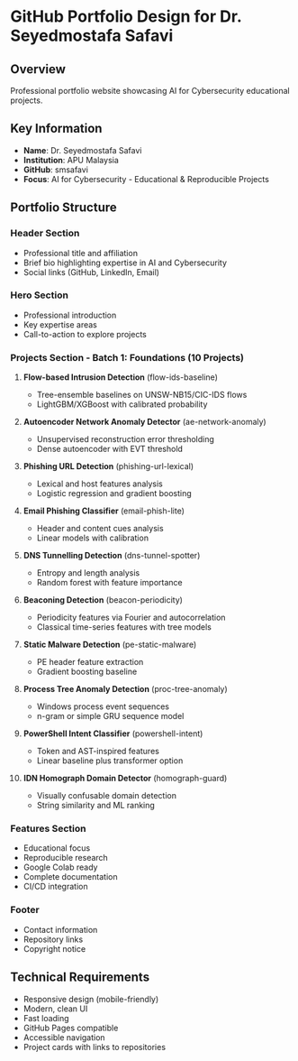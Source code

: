 # GitHub Portfolio Design for Dr. Seyedmostafa Safavi

## Overview
Professional portfolio website showcasing AI for Cybersecurity educational projects.

## Key Information
- **Name**: Dr. Seyedmostafa Safavi
- **Institution**: APU Malaysia
- **GitHub**: smsafavi
- **Focus**: AI for Cybersecurity - Educational & Reproducible Projects

## Portfolio Structure

### Header Section
- Professional title and affiliation
- Brief bio highlighting expertise in AI and Cybersecurity
- Social links (GitHub, LinkedIn, Email)

### Hero Section
- Professional introduction
- Key expertise areas
- Call-to-action to explore projects

### Projects Section - Batch 1: Foundations (10 Projects)

1. **Flow-based Intrusion Detection** (flow-ids-baseline)
   - Tree-ensemble baselines on UNSW-NB15/CIC-IDS flows
   - LightGBM/XGBoost with calibrated probability

2. **Autoencoder Network Anomaly Detector** (ae-network-anomaly)
   - Unsupervised reconstruction error thresholding
   - Dense autoencoder with EVT threshold

3. **Phishing URL Detection** (phishing-url-lexical)
   - Lexical and host features analysis
   - Logistic regression and gradient boosting

4. **Email Phishing Classifier** (email-phish-lite)
   - Header and content cues analysis
   - Linear models with calibration

5. **DNS Tunnelling Detection** (dns-tunnel-spotter)
   - Entropy and length analysis
   - Random forest with feature importance

6. **Beaconing Detection** (beacon-periodicity)
   - Periodicity features via Fourier and autocorrelation
   - Classical time-series features with tree models

7. **Static Malware Detection** (pe-static-malware)
   - PE header feature extraction
   - Gradient boosting baseline

8. **Process Tree Anomaly Detection** (proc-tree-anomaly)
   - Windows process event sequences
   - n-gram or simple GRU sequence model

9. **PowerShell Intent Classifier** (powershell-intent)
   - Token and AST-inspired features
   - Linear baseline plus transformer option

10. **IDN Homograph Domain Detector** (homograph-guard)
    - Visually confusable domain detection
    - String similarity and ML ranking

### Features Section
- Educational focus
- Reproducible research
- Google Colab ready
- Complete documentation
- CI/CD integration

### Footer
- Contact information
- Repository links
- Copyright notice

## Technical Requirements
- Responsive design (mobile-friendly)
- Modern, clean UI
- Fast loading
- GitHub Pages compatible
- Accessible navigation
- Project cards with links to repositories

